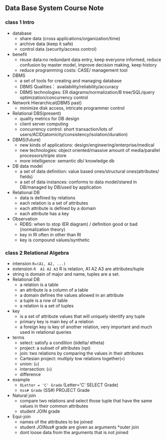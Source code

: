 ## Data Base System Course Note
### class 1 Intro
* database
  - share data (cross applications/organization/time)
  - archive data (keep it safe)
  - control data (security/access control)
* benefit
  - reuse data:no redundant data entry, keep everyone informed, reduce confusion by master model, improve decision making, keep history
  - reduce programming costs: CASE/ management tool
* DBMS
  - a set of tools for creating and managing database
  - DBMS Qualities： availability/reliability/accuracy
  - DBMS technologies: ER diagrams/normalization/B tree/SQL/query optimization/concurrency control
* Network Hierarchical(DBMS past)
  - minimize disk access, intricate programmer control
* Relational DBS(present)
  - quality metrics for DB design
  - client server computing
  - concurrency control: short transaction/lots of users/ACID(atomicity/consistency/isolation/duration)
* DBMS(future)
  - new kinds of applications: design/engineering/enterprise/medical
  - new technologies: object oriented/massive amount of media/parallel processors/triple store
  - more intelligence: semantic db/ knowledge db
* DB data model
  - a set of data definition: value based ones/structural ones(attributes/ fields)
  - a set of data instances: conforms to data model/stared in DB/managed by DB/used by application
* Relational DB
  - data is defined by relations
  - each relation is a set of attributes
  - each attribute is defined by a domain
  - each attribute has a key
* Observation
  - RDBS: when to stop (ER diagram) / definition good or bad (normalization theory)
  - key in RI often in other than RI
  - key is compound values/synthetic

### class 2 Relational Algebra
* intension `R=(A1, A2, ...)` 
* extension `R  A1 A2 A3` R is relation, A1 A2 A3 are attributes/tuple
* string is domain of major and name, tuples are a set.
* Relational DB
  - a relation is a table
  - an attribute is a column of a table
  - a domain defines the values allowed in an attribute
  - a tuple is a row of table
  - a relation is a set of tuples
* key
  - is a set of attribute values that will uniquely identify any tuple
  - primary key is main key of a relation
  - a foreign key is key of another relation, very important and much used in relational queries
* terms
  - select: satisfy a condition (`δ`delta/ `θ`theta)
  - project: a subset of attributes (`π`pi)
  - join: two relations by comparing the values in their attributes
  - Cartesian project: multiply tow relations together(`×`)
  - union: (`∪`)
  - intersection: (`∩`)
  - difference
* example
  - `δLetter = 'C' Grade` (Letter='C' SELECT Grade)
  - `πss# Grade` (SS#) PROJECT Grade
* Natural join
  - compare two relations and select those tuple that have the same values in their common attributes
  - student JOIN grade
* Equi-join
  - names of the attributes to be joined
  - student JOINss# grade are given as arguments 
*outer join
  - dont loose data from the arguments that is not joined